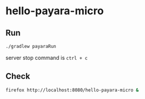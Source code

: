 # hello-payara-micro
## Run
```sh
./gradlew payaraRun
```
server stop command is `ctrl + c`

## Check
```sh
firefox http://localhost:8080/hello-payara-micro &
```
